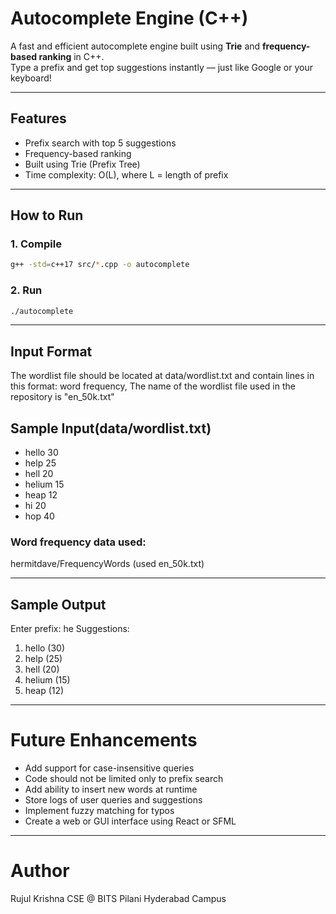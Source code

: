 # Autocomplete Engine (C++)

A fast and efficient autocomplete engine built using **Trie** and **frequency-based ranking** in C++.  
Type a prefix and get top suggestions instantly — just like Google or your keyboard!

---

## Features
- Prefix search with top 5 suggestions
- Frequency-based ranking
- Built using Trie (Prefix Tree)
- Time complexity: O(L), where L = length of prefix

---

## How to Run

### 1. Compile
```bash
g++ -std=c++17 src/*.cpp -o autocomplete
```

### 2. Run
```bash
./autocomplete
```

---

## Input Format
The wordlist file should be located at data/wordlist.txt and contain lines in this format: word frequency,
The name of the wordlist file used in the repository is "en_50k.txt"

## Sample Input(data/wordlist.txt)
- hello 30
- help 25
- hell 20
- helium 15
- heap 12
- hi 20
- hop 40

### Word frequency data used:
hermitdave/FrequencyWords (used en_50k.txt)

---

## Sample Output
Enter prefix: he
Suggestions:
1. hello (30)
2. help (25)
3. hell (20)
4. helium (15)
5. heap (12)

---

# Future Enhancements

- Add support for case-insensitive queries
- Code should not be limited only to prefix search
- Add ability to insert new words at runtime  
- Store logs of user queries and suggestions  
- Implement fuzzy matching for typos  
- Create a web or GUI interface using React or SFML  

---

# Author
Rujul Krishna
CSE @ BITS Pilani Hyderabad Campus

